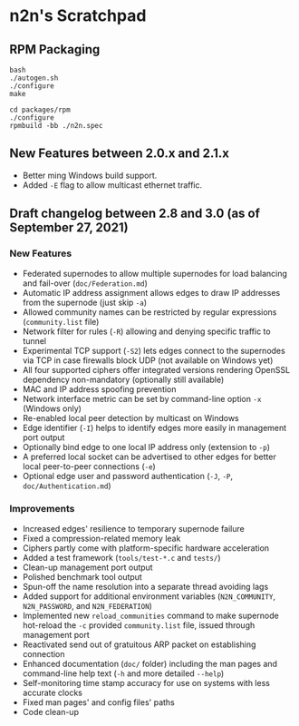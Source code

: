 # n2n's Scratchpad

## RPM Packaging

```
bash
./autogen.sh
./configure
make

cd packages/rpm
./configure
rpmbuild -bb ./n2n.spec
```

## New Features between 2.0.x and 2.1.x

- Better ming Windows build support.
- Added `-E` flag to allow multicast ethernet traffic.

## Draft changelog between 2.8 and 3.0 (as of September 27, 2021)

### New Features

- Federated supernodes to allow multiple supernodes for load balancing and fail-over (`doc/Federation.md`)
- Automatic IP address assignment allows edges to draw IP addresses from the supernode (just skip `-a`)
- Allowed community names can be restricted by regular expressions (`community.list` file)
- Network filter for rules (`-R`) allowing and denying specific traffic to tunnel
- Experimental TCP support (`-S2`) lets edges connect to the supernodes via TCP in case firewalls block UDP (not available on Windows yet)
- All four supported ciphers offer integrated versions rendering OpenSSL dependency non-mandatory (optionally still available)
- MAC and IP address spoofing prevention
- Network interface metric can be set by command-line option `-x` (Windows only)
- Re-enabled local peer detection by multicast on Windows
- Edge identifier (`-I`) helps to identify edges more easily in management port output
- Optionally bind edge to one local IP address only (extension to `-p`)
- A preferred local socket can be advertised to other edges for better local peer-to-peer connections (`-e`)
- Optional edge user and password authentication (`-J`, `-P`, `doc/Authentication.md`)


### Improvements

- Increased edges' resilience to temporary supernode failure
- Fixed a compression-related memory leak
- Ciphers partly come with platform-specific hardware acceleration
- Added a test framework (`tools/test-*.c` and `tests/`)
- Clean-up management port output
- Polished benchmark tool output
- Spun-off the name resolution into a separate thread avoiding lags
- Added support for additional environment variables (`N2N_COMMUNITY`, `N2N_PASSWORD`, and `N2N_FEDERATION`)
- Implemented new `reload_communities` command to make supernode hot-reload the `-c` provided `community.list` file, issued through management port
- Reactivated send out of gratuitous ARP packet on establishing connection
- Enhanced documentation (`doc/` folder) including the man pages and command-line help text (`-h` and more detailed `--help`)
- Self-monitoring time stamp accuracy for use on systems with less accurate clocks
- Fixed man pages' and config files' paths
- Code clean-up




